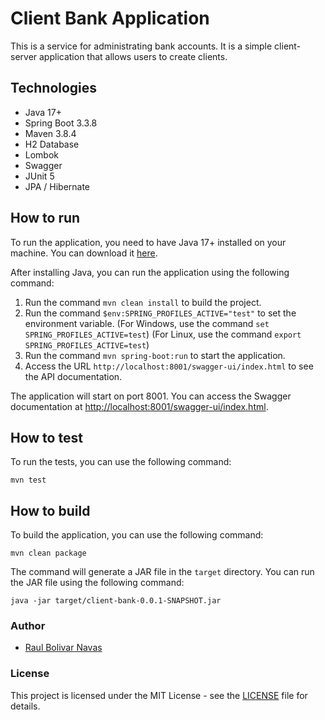 # Client Bank Application

This is a service for administrating bank accounts. It is a simple client-server application that allows users to create clients.

## Technologies

- Java 17+
- Spring Boot 3.3.8
- Maven 3.8.4
- H2 Database
- Lombok
- Swagger
- JUnit 5
- JPA / Hibernate

## How to run

To run the application, you need to have Java 17+ installed on your machine. You can download it [here](https://www.oracle.com/java/technologies/javase-jdk17-downloads.html).

After installing Java, you can run the application using the following command:

1. Run the command `mvn clean install` to build the project.
2. Run the command `$env:SPRING_PROFILES_ACTIVE="test"` to set the environment variable.
   (For Windows, use the command `set SPRING_PROFILES_ACTIVE=test`)
   (For Linux, use the command `export SPRING_PROFILES_ACTIVE=test`)
3. Run the command `mvn spring-boot:run` to start the application.
4. Access the URL `http://localhost:8001/swagger-ui/index.html` to see the API documentation.

The application will start on port 8001. You can access the Swagger documentation at [http://localhost:8001/swagger-ui/index.html](http://localhost:8001/swagger-ui/index.html).

## How to test

To run the tests, you can use the following command:

```shell
mvn test
```

## How to build

To build the application, you can use the following command:

```shell
mvn clean package
```

The command will generate a JAR file in the `target` directory. You can run the JAR file using the following command:

```shell
java -jar target/client-bank-0.0.1-SNAPSHOT.jar
```

### Author

- [Raul Bolivar Navas](https://www.linkedin.com/in/rasysbox/)

### License

This project is licensed under the MIT License - see the [LICENSE](https://www.apache.org/licenses/LICENSE-2.0) file for details.
